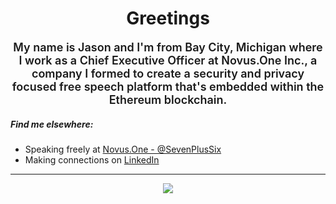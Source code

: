 <h1 align="center">Greetings</h1>

<p align="center">
  <span style="font-size: 18px; font-weight: 600">My name is Jason and I'm from Bay City, Michigan where I work as a Chief Executive Officer at Novus.One Inc., a company I formed to create a security and privacy focused free speech platform that's embedded within the Ethereum blockchain.</span>
</p>

##### Find me elsewhere:

- Speaking freely at [Novus.One - @SevenPlusSix](https://novus.one/SevenPlusSix)
- Making connections on [LinkedIn](https://www.linkedin.com/in/jasongromaski/)

---
<p align="center">
<a href="https://github.com/JasonNeale/github-readme-stats"><img src="https://github-readme-stats.vercel.app/api?username=JasonNeale&show_icons=true&count_private=true&hide=stars&theme=merko" /></a>
</p>
